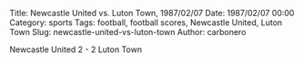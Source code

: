 Title: Newcastle United vs. Luton Town, 1987/02/07
Date: 1987/02/07 00:00
Category: sports
Tags: football, football scores, Newcastle United, Luton Town
Slug: newcastle-united-vs-luton-town
Author: carbonero


Newcastle United 2 - 2 Luton Town
